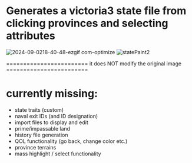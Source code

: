 # Generates a victoria3 state file from clicking provinces and selecting attributes

![2024-09-0218-40-48-ezgif com-optimize](https://github.com/user-attachments/assets/aa0be691-ce1f-4946-9157-2148f69e72c7)
![statePaint2](https://github.com/user-attachments/assets/3d70daa9-faf8-4c4e-aaa1-fd034b0a01df)

======================== it does NOT modify the original image ========================

# currently missing:
- state traits (custom)
- naval exit IDs (and ID designation)
- import files to display and edit
- prime/impassable land
- history file generation
- QOL functionality (go back, change color etc.)
- province terrains
- mass highlight / select functionality
  
